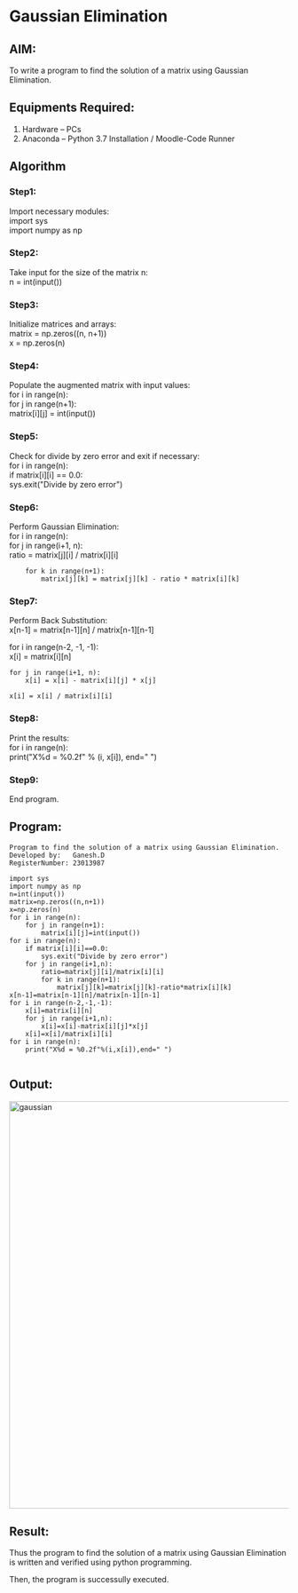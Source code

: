 # Gaussian Elimination

## AIM:
To write a program to find the solution of a matrix using Gaussian Elimination.

## Equipments Required:
1. Hardware – PCs
2. Anaconda – Python 3.7 Installation / Moodle-Code Runner

## Algorithm
### Step1:
Import necessary modules:    
import sys                  
import numpy as np
### Step2:
Take input for the size of the matrix n:        
n = int(input())
### Step3:
Initialize matrices and arrays:     
matrix = np.zeros((n, n+1))     
x = np.zeros(n)
### Step4:
Populate the augmented matrix with input values:                    
for i in range(n):   
    for j in range(n+1):    
        matrix[i][j] = int(input())
### Step5:
Check for divide by zero error and exit if necessary:     
for i in range(n):                       
    if matrix[i][i] == 0.0:           
        sys.exit("Divide by zero error")  
### Step6:
Perform Gaussian Elimination:   
for i in range(n):   
    for j in range(i+1, n):    
        ratio = matrix[j][i] / matrix[i][i]

        for k in range(n+1):
            matrix[j][k] = matrix[j][k] - ratio * matrix[i][k]       
### Step7:       
Perform Back Substitution:       
x[n-1] = matrix[n-1][n] / matrix[n-1][n-1]

for i in range(n-2, -1, -1):   
    x[i] = matrix[i][n]

    for j in range(i+1, n):
        x[i] = x[i] - matrix[i][j] * x[j]

    x[i] = x[i] / matrix[i][i]
### Step8:
Print the results:    
for i in range(n):   
    print("X%d = %0.2f" % (i, x[i]), end=" ")    
### Step9:
End program.    
## Program:
```
Program to find the solution of a matrix using Gaussian Elimination.
Developed by:   Ganesh.D
RegisterNumber: 23013987

import sys
import numpy as np
n=int(input())
matrix=np.zeros((n,n+1))
x=np.zeros(n)
for i in range(n):
    for j in range(n+1):
        matrix[i][j]=int(input())
for i in range(n):
    if matrix[i][i]==0.0:
        sys.exit("Divide by zero error")
    for j in range(i+1,n):
        ratio=matrix[j][i]/matrix[i][i]
        for k in range(n+1):
            matrix[j][k]=matrix[j][k]-ratio*matrix[i][k]
x[n-1]=matrix[n-1][n]/matrix[n-1][n-1]
for i in range(n-2,-1,-1):
    x[i]=matrix[i][n]
    for j in range(i+1,n):
        x[i]=x[i]-matrix[i][j]*x[j]
    x[i]=x[i]/matrix[i][i]
for i in range(n):
    print("X%d = %0.2f"%(i,x[i]),end=" ")
    

```

## Output:
<img width="734" alt="gaussian" src="https://github.com/Ganesh23013987/Gaussian/assets/147473768/6510d023-d197-457b-a699-ff4508922b73">



## Result:
Thus the program to find the solution of a matrix using Gaussian Elimination is written and verified using python programming.

Then, the program is successully executed.

